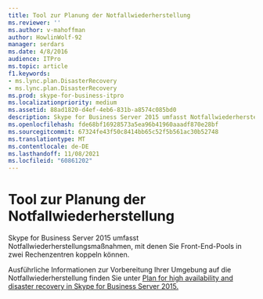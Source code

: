 ```yaml
---
title: Tool zur Planung der Notfallwiederherstellung
ms.reviewer: ''
ms.author: v-mahoffman
author: HowlinWolf-92
manager: serdars
ms.date: 4/8/2016
audience: ITPro
ms.topic: article
f1.keywords:
- ms.lync.plan.DisasterRecovery
- ms.lync.plan.DisasterRecovery
ms.prod: skype-for-business-itpro
ms.localizationpriority: medium
ms.assetid: 88ad1820-d4ef-4eb6-831b-a8574c085bd0
description: Skype for Business Server 2015 umfasst Notfallwiederherstellungsmaßnahmen, indem die Kopplung von Front-End-Pools in zwei Rechenzentren ermöglicht wird.
ms.openlocfilehash: fde68bf16928573a5ea96b41960aaadf870e28bf
ms.sourcegitcommit: 67324fe43f50c8414bb65c52f5b561ac30b52748
ms.translationtype: MT
ms.contentlocale: de-DE
ms.lasthandoff: 11/08/2021
ms.locfileid: "60861202"
---
```

# <a name="disaster-recovery-planning-tool"></a>Tool zur Planung der Notfallwiederherstellung
 
Skype for Business Server 2015 umfasst Notfallwiederherstellungsmaßnahmen, mit denen Sie Front-End-Pools in zwei Rechenzentren koppeln können.
  
Ausführliche Informationen zur Vorbereitung Ihrer Umgebung auf die Notfallwiederherstellung finden Sie unter [Plan for high availability and disaster recovery in Skype for Business Server 2015.](../../plan-your-deployment/high-availability-and-disaster-recovery/high-availability-and-disaster-recovery.md)
  


